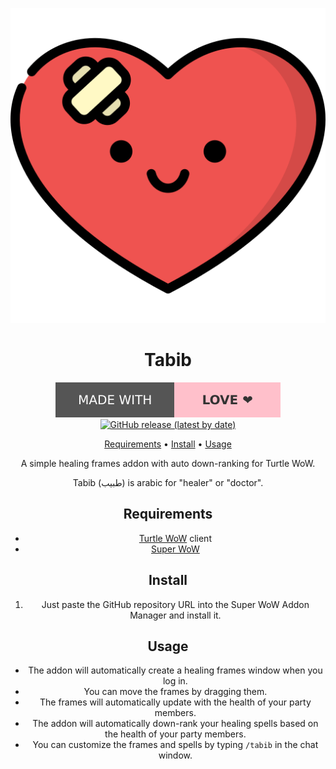 <div align="center">

![Tabib Logo](assets/logo.svg)

# Tabib

[![Made with love](assets/badge-made-with-love.svg)](https://github.com/mistweaverco/twow-addon-tabib/graphs/contributors)
[![GitHub release (latest by date)](https://img.shields.io/github/v/release/mistweaverco/twow-addon-tabib?style=for-the-badge)](https://github.com/mistweaverco/twow-addon-tabib/releases/latest)

[Requirements](#requirements) • [Install](#install) • [Usage](#usage)

<p></p>

A simple healing frames addon with auto down-ranking for Turtle WoW.

Tabib (طبيب) is arabic for "healer" or "doctor".

<p></p>

## Requirements

- [Turtle WoW](https://turtle-wow.org/) client
- [Super WoW](https://github.com/balakethelock/SuperWoW)

## Install

1. Just paste the GitHub repository URL into the Super WoW Addon Manager and install it.

## Usage

- The addon will automatically create a healing frames window when you log in.
- You can move the frames by dragging them.
- The frames will automatically update with the health of your party members.
- The addon will automatically down-rank your healing spells based on the health of your party members.
- You can customize the frames and spells by typing `/tabib` in the chat window.
